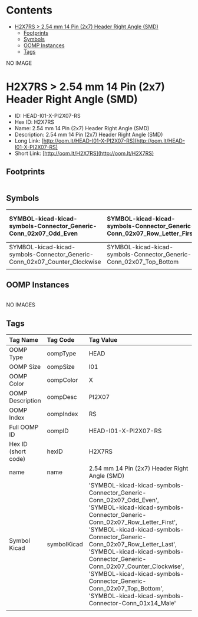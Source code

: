 



Contents
========

* [H2X7RS > 2.54 mm 14 Pin (2x7) Header Right Angle (SMD)](#h2x7rs--254-mm-14-pin-2x7-header-right-angle-smd)
	* [Footprints](#footprints)
	* [Symbols](#symbols)
	* [OOMP Instances](#oomp-instances)
	* [Tags](#tags)
  
NO IMAGE  
# H2X7RS > 2.54 mm 14 Pin (2x7) Header Right Angle (SMD)

- ID: HEAD-I01-X-PI2X07-RS
- Hex ID: H2X7RS
- Name: 2.54 mm 14 Pin (2x7) Header Right Angle (SMD)
- Description: 2.54 mm 14 Pin (2x7) Header Right Angle (SMD)
- Long Link: [http://oom.lt/HEAD-I01-X-PI2X07-RS](http://oom.lt/HEAD-I01-X-PI2X07-RS)
- Short Link: [http://oom.lt/H2X7RS](http://oom.lt/H2X7RS)

## Footprints
  

||||
| :--- | :--- | :--- |

## Symbols
  

|![]()<br>SYMBOL-kicad-kicad-symbols-Connector_Generic-Conn_02x07_Odd_Even|![]()<br>SYMBOL-kicad-kicad-symbols-Connector_Generic-Conn_02x07_Row_Letter_First|![]()<br>SYMBOL-kicad-kicad-symbols-Connector_Generic-Conn_02x07_Row_Letter_Last|
| :--- | :--- | :--- |
|![]()<br>SYMBOL-kicad-kicad-symbols-Connector_Generic-Conn_02x07_Counter_Clockwise|![]()<br>SYMBOL-kicad-kicad-symbols-Connector_Generic-Conn_02x07_Top_Bottom|![]()<br>SYMBOL-kicad-kicad-symbols-Connector-Conn_01x14_Male|
||||

## OOMP Instances
  

||||
| :--- | :--- | :--- |
  
NO IMAGES  
## Tags
  

|Tag Name|Tag Code|Tag Value|
| :--- | :--- | :--- |
|OOMP Type|oompType|HEAD|
|OOMP Size|oompSize|I01|
|OOMP Color|oompColor|X|
|OOMP Description|oompDesc|PI2X07|
|OOMP Index|oompIndex|RS|
|Full OOMP ID|oompID|HEAD-I01-X-PI2X07-RS|
|Hex ID (short code)|hexID|H2X7RS|
|name|name|2.54 mm 14 Pin (2x7) Header Right Angle (SMD)|
|Symbol Kicad|symbolKicad|'SYMBOL-kicad-kicad-symbols-Connector_Generic-Conn_02x07_Odd_Even', 'SYMBOL-kicad-kicad-symbols-Connector_Generic-Conn_02x07_Row_Letter_First', 'SYMBOL-kicad-kicad-symbols-Connector_Generic-Conn_02x07_Row_Letter_Last', 'SYMBOL-kicad-kicad-symbols-Connector_Generic-Conn_02x07_Counter_Clockwise', 'SYMBOL-kicad-kicad-symbols-Connector_Generic-Conn_02x07_Top_Bottom', 'SYMBOL-kicad-kicad-symbols-Connector-Conn_01x14_Male'|
||||
